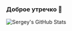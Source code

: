 ### Доброе утречко 👋

![Sergey's GitHub Stats](https://github-readme-stats.vercel.app/api?username=R1k0523&show_icons=true&theme=dark&count_private=true)
